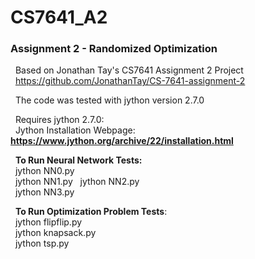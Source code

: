 # CS7641_A2

### **Assignment 2 - Randomized Optimization**  
 
&nbsp;&nbsp;Based on Jonathan Tay's CS7641 Assignment 2 Project  
&nbsp;&nbsp;https://github.com/JonathanTay/CS-7641-assignment-2  


&nbsp;&nbsp;The code was tested with jython version 2.7.0

&nbsp;&nbsp;Requires jython 2.7.0:  
&nbsp;&nbsp;Jython Installation Webpage: **https://www.jython.org/archive/22/installation.html**    

&nbsp;&nbsp;**To Run Neural Network Tests:**  
&nbsp;&nbsp;jython NN0.py  
&nbsp;&nbsp;jython NN1.py 
&nbsp;&nbsp;jython NN2.py  
&nbsp;&nbsp;jython NN3.py  


&nbsp;&nbsp;**To Run Optimization Problem Tests**:  
&nbsp;&nbsp;jython flipflip.py  
&nbsp;&nbsp;jython knapsack.py  
&nbsp;&nbsp;jython tsp.py  
